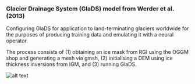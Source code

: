 ### Glacier Drainage System (GlaDS) model from Werder et al. (2013)

Configuring GlaDS for application to land-terminating glaciers worldwide for the purposes of producing training data and emulating it with a neural operator.

The process consists of (1) obtaining an ice mask from RGI using the OGGM shop and generating a mesh via gmsh, (2) initialising a DEM using ice thickness inversions from IGM, and (3) running GlaDS. 

![alt text](https://github.com/nikolajovanovic98/elmer_stuff/blob/master/aletsch.png?raw=true)
